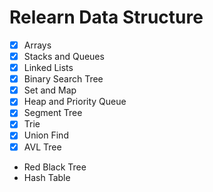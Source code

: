 # Relearn Data Structure

- [x] Arrays
- [x] Stacks and Queues
- [x] Linked Lists
- [x] Binary Search Tree
- [x] Set and Map
- [x] Heap and Priority Queue
- [x] Segment Tree
- [x] Trie
- [x] Union Find
- [x] AVL Tree
- Red Black Tree
- Hash Table
